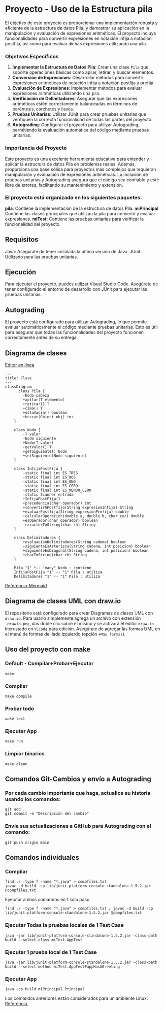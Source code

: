 # Proyecto - Uso de la Estructura pila

El objetivo de este proyecto es proporcionar una implementación robusta y eficiente de la estructura de datos Pila, y demostrar su aplicación en la manipulación y evaluación de expresiones aritméticas. El proyecto incluye funcionalidades para convertir expresiones en notación infija a notación postfija, así como para evaluar dichas expresiones utilizando una pila.

### Objetivos Específicos

1. **Implementar la Estructura de Datos Pila**: Crear una clase `Pila` que soporte operaciones básicas como apilar, retirar, y buscar elementos.
2. **Conversión de Expresiones**: Desarrollar métodos para convertir expresiones aritméticas de notación infija a notación postfija y prefija.
3. **Evaluación de Expresiones**: Implementar métodos para evaluar expresiones aritméticas utilizando una pila.
4. **Verificación de Delimitadores**: Asegurar que las expresiones aritméticas estén correctamente balanceadas en términos de paréntesis, corchetes y llaves.
5. **Pruebas Unitarias**: Utilizar JUnit para crear pruebas unitarias que verifiquen la correcta funcionalidad de todas las partes del proyecto.
6. **Autograding**: Configurar el proyecto para utilizar Autograding, permitiendo la evaluación automática del código mediante pruebas unitarias.

### Importancia del Proyecto

Este proyecto es una excelente herramienta educativa para entender y aplicar la estructura de datos Pila en problemas reales. Además, proporciona una base sólida para proyectos más complejos que requieran manipulación y evaluación de expresiones aritméticas. La inclusión de pruebas unitarias y Autograding asegura que el código sea confiable y esté libre de errores, facilitando su mantenimiento y extensión.


### El proyecto está organizado en los siguientes paquetes:

**pila**: Contiene la implementación de la estructura de datos Pila.
**miPrincipal**: Contiene las clases principales que utilizan la pila para convertir y evaluar expresiones.
**miTest**: Contiene las pruebas unitarias para verificar la funcionalidad del proyecto.

## Requisitos
Java: Asegúrate de tener instalada la última versión de Java.
JUnit: Utilizado para las pruebas unitarias.

## Ejecución

Para ejecutar el proyecto, puedes utilizar Visual Studio Code. Asegúrate de tener configurado el entorno de desarrollo con JUnit para ejecutar las pruebas unitarias.

## Autograding
El proyecto está configurado para utilizar Autograding, lo que permite evaluar automáticamente el código mediante pruebas unitarias. Esto es útil para asegurar que todas las funcionalidades del proyecto funcionen correctamente antes de su entrega.

## Diagrama de clases
[Editor en línea](https://mermaid.live/)
```mermaid
---
title: Clase
---
classDiagram
      class Pila {
        -Nodo cabeza
        +apilar(T elemento)
        +retirar() T
        +cima() T
        +estaVacia() boolean
        +buscar(Object obj) int
    }

    class Nodo {
        -T valor
        -Nodo siguiente
        +Nodo(T valor)
        +getValor() T
        +getSiguiente() Nodo
        +setSiguiente(Nodo siguiente)
    }

    class InfijaPostFija {
        -static final int ES_TRES
        -static final int ES_DOS
        -static final int ES_UNO
        -static final int ES_CERO
        -static final int ES_MENOR_CERO
        -static Scanner entrada
        +InfijaPostFija()
        +precedencia(char operador) int
        +convertirAPostfijo(String expresionInfija) String
        +evaluarPostfija(String expresionPrefija) double
        +calcularOperacion(double a, double b, char car) double
        +esOperador(char operador) boolean
        -caracterToString(char ch) String
    }

    class Delimitadores {
        +evaluacionDelimitadores(String cadena) boolean
        +siguienteEsAsterisco(String cadena, int posicion) boolean
        +siguienteEsDiagonal(String cadena, int posicion) boolean
        +charToString(char ch) String
    }

    Pila "1" *-- "many" Nodo : contiene
    InfijaPostFija "1" -- "1" Pila : utiliza
    Delimitadores "1" -- "1" Pila : utiliza
```
[Referencia-Mermaid](https://mermaid.js.org/syntax/classDiagram.html)

## Diagrama de clases UML con draw.io
El repositorio está configurado para crear Diagramas de clases UML con ```draw.io```. Para usarlo simplemente agrega un archivo con extensión ```.drawio.png```, das doble clic sobre el mismo y se activará el editor ```draw.io``` incrustado en ```VSCode``` para edición. Asegúrate de agregar las formas UML en el menú de formas del lado izquierdo (opción ```+Más formas```).

## Uso del proyecto con make

### Default - Compilar+Probar+Ejecutar
```
make
```
### Compilar
```
make compile
```
### Probar todo
```
make test
```
### Ejecutar App
```
make run
```
### Limpiar binarios
```
make clean
```
## Comandos Git-Cambios y envío a Autograding

### Por cada cambio importante que haga, actualice su historia usando los comandos:
```
git add .
git commit -m "Descripción del cambio"
```
### Envíe sus actualizaciones a GitHub para Autograding con el comando:
```
git push origin main
```
## Comandos individuales
### Compilar

```
find ./ -type f -name "*.java" > compfiles.txt
javac -d build -cp lib/junit-platform-console-standalone-1.5.2.jar @compfiles.txt
```
Ejecutar ambos comandos en 1 sólo paso:

```
find ./ -type f -name "*.java" > compfiles.txt ; javac -d build -cp lib/junit-platform-console-standalone-1.5.2.jar @compfiles.txt
```


### Ejecutar Todas la pruebas locales de 1 Test Case

```
java -jar lib/junit-platform-console-standalone-1.5.2.jar -class-path build --select-class miTest.AppTest
```
### Ejecutar 1 prueba local de 1 Test Case

```
java -jar lib/junit-platform-console-standalone-1.5.2.jar -class-path build --select-method miTest.AppTest#appHasAGreeting
```
### Ejecutar App
```
java -cp build miPrincipal.Principal
```
Los comandos anteriores están considerados para un ambiente Linux. [Referencia.](https://www.baeldung.com/junit-run-from-command-line)

